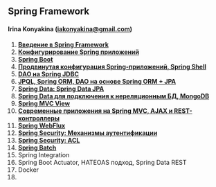 ## Spring Framework

#### Irina Konyakina (iakonyakina@gmail.com)

1. **[Введение в Spring Framework](https://github.com/never-sleeps/spring-framework/tree/master/2020-02-otus-spring-Koniakina/homework-01)** 
2. **[Конфигурирование Spring приложений](https://github.com/never-sleeps/spring-framework/tree/master/2020-02-otus-spring-Koniakina/homework-02)**
3. **[Spring Boot](https://github.com/never-sleeps/spring-framework/tree/master/2020-02-otus-spring-Koniakina/homework-03)**
4. **[Продвинутая конфигурация Spring-приложений, Spring Shell](https://github.com/never-sleeps/spring-framework/tree/master/2020-02-otus-spring-Koniakina/homework-04)**
5. **[DAO на Spring JDBC](https://github.com/never-sleeps/spring-framework/tree/master/2020-02-otus-spring-Koniakina/homework-05)**
6. **[JPQL, Spring ORM, DAO на основе Spring ORM + JPA](https://github.com/never-sleeps/spring-framework/tree/master/2020-02-otus-spring-Koniakina/homework-06)**
7. **[Spring Data: Spring Data JPA](https://github.com/never-sleeps/spring-framework/tree/master/2020-02-otus-spring-Koniakina/homework-07)**
8. **[Spring Data для подключения к нереляционным БД, MongoDB](https://github.com/never-sleeps/spring-framework/tree/master/2020-02-otus-spring-Koniakina/homework-08)**
9. **[Spring MVC View](https://github.com/never-sleeps/spring-framework/tree/master/2020-02-otus-spring-Koniakina/homework-09)**
10. **[Современные приложения на Spring MVC, AJAX и REST-контроллеры](https://github.com/never-sleeps/spring-framework/tree/master/2020-02-otus-spring-Koniakina/homework-10)**
11. **[Spring WebFlux](https://github.com/never-sleeps/spring-framework/tree/master/2020-02-otus-spring-Koniakina/homework-11)**
12. **[Spring Security: Механизмы аутентификации](https://github.com/never-sleeps/spring-framework/tree/master/2020-02-otus-spring-Koniakina/homework-12)**
13. **[Spring Security: ACL](https://github.com/never-sleeps/spring-framework/tree/master/2020-02-otus-spring-Koniakina/homework-13)**
14. **[Spring Batch](https://github.com/never-sleeps/spring-framework/tree/master/2020-02-otus-spring-Koniakina/homework-14)**
15. Spring Integration
16. Spring Boot Actuator, HATEOAS подход, Spring Data REST
17. Docker
18.

